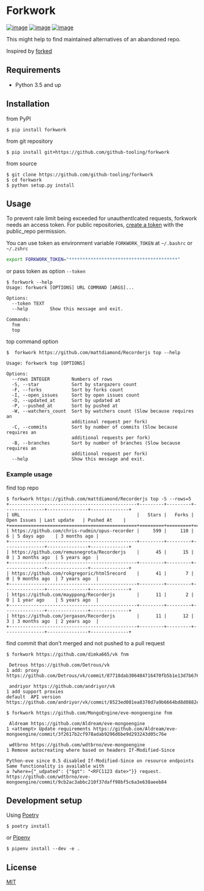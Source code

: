 # Forkwork

[![image](https://img.shields.io/pypi/v/forkwork.svg)](https://pypi.org/project/forkwork/)
[![image](https://img.shields.io/pypi/l/forkwork.svg)](https://pypi.org/project/forkwork/)
[![image](https://img.shields.io/pypi/pyversions/forkwork.svg)](https://pypi.org/project/forkwork/)

This might help to find maintained alternatives of an abandoned repo.

Inspired by [forked](https://github.com/ys/forked)   


## Requirements

* Python 3.5 and up

## Installation

from PyPI

```
$ pip install forkwork
```

from git repository

```
$ pip install git+https://github.com/github-tooling/forkwork
```

from source

```
$ git clone https://github.com/github-tooling/forkwork
$ cd forkwork
$ python setup.py install
```

## Usage

To prevent rale limit being exceeded for unauthentIcated requests, forkwork needs an access token.
For public repositories, [create a token](https://github.com/settings/tokens/new?scopes=public_repo&description=forkwork) 
with the public_repo permission.

You can use token as environment variable ``FORKWORK_TOKEN`` at ``~/.bashrc`` or ``~/.zshrc`` 

```bash
export FORKWORK_TOKEN="****************************************"
```

or pass token as option `--token`

```
$ forkwork --help
Usage: forkwork [OPTIONS] URL COMMAND [ARGS]...

Options:
  --token TEXT
  --help        Show this message and exit.

Commands:
  fnm
  top
```

top command option

```
$  forkwork https://github.com/mattdiamond/Recorderjs top --help

Usage: forkwork top [OPTIONS]

Options:
  --rows INTEGER        Numbers of rows
  -S, --star            Sort by stargazers count
  -F, --forks           Sort by forks count
  -I, --open_issues     Sort by open issues count
  -D, --updated_at      Sort by updated at
  -P, --pushed_at       Sort by pushed at
  -W, --watchers_count  Sort by watchers count (Slow because requires an
                        additional request per fork)
  -C, --commits         Sort by number of commits (Slow because requires an
                        additional requests per fork)
  -B, --branches        Sort by number of branches (Slow because requires an
                        additional request per fork)
  --help                Show this message and exit.
```

### Example usage

find top repo

```
$ forkwork https://github.com/mattdiamond/Recorderjs top -S --rows=5
+-----------------------------------------------+---------+---------+---------------+---------------+--------------+
| URL                                           |   Stars |   Forks |   Open Issues | Last update   | Pushed At    |
+===============================================+=========+=========+===============+===============+==============+
| https://github.com/chris-rudmin/opus-recorder |     599 |     110 |             6 | 5 days ago    | 3 months ago |
+-----------------------------------------------+---------+---------+---------------+---------------+--------------+
| https://github.com/remusnegrota/Recorderjs    |      45 |      15 |             0 | 3 months ago  | 5 years ago  |
+-----------------------------------------------+---------+---------+---------------+---------------+--------------+
| https://github.com/rokgregoric/html5record    |      41 |       7 |             0 | 9 months ago  | 7 years ago  |
+-----------------------------------------------+---------+---------+---------------+---------------+--------------+
| https://github.com/mayppong/Recorderjs        |      11 |       2 |             0 | 1 year ago    | 5 years ago  |
+-----------------------------------------------+---------+---------+---------------+---------------+--------------+
| https://github.com/jergason/Recorderjs        |      11 |      12 |             3 | 3 months ago  | 2 years ago  |
+-----------------------------------------------+---------+---------+---------------+---------------+--------------+
```

find commit that don't merged and not pushed to a pull request

```
$ forkwork https://github.com/dimka665/vk fnm

 Detrous https://github.com/Detrous/vk
1 add: proxy https://github.com/Detrous/vk/commit/87718dab306484716470fb5b1e13d7b676b1bd7b

 andriyor https://github.com/andriyor/vk
1 add support proxies
default  API version https://github.com/andriyor/vk/commit/8523ed081ea8370d7a9b6664bd8d0882ec512480
```

```
$ forkwork https://github.com/MongoEngine/eve-mongoengine fnm

 Aldream https://github.com/Aldream/eve-mongoengine
1 <attempt> Update requirements https://github.com/Aldream/eve-mongoengine/commit/3f2617b2cf978adab9296d6be9d293243d05c76e

 wdtbrno https://github.com/wdtbrno/eve-mongoengine
1 Remove autocreating where based on headers If-Modified-Since

Python-eve since 0.5 disabled If-Modified-Since on resource endpoints
Same functionality is available with
a ?where={"_udpated": {"$gt": "<RFC1123 date>"}} request. https://github.com/wdtbrno/eve-mongoengine/commit/9cb2ac3abbc210f37daff98bf5c6a3e638aeeb84
```


## Development setup

Using [Poetry](https://poetry.eustace.io/docs/)   

```
$ poetry install
```

or [Pipenv](https://docs.pipenv.org/)   

```
$ pipenv install --dev -e .
```

## License

[MIT](https://choosealicense.com/licenses/mit/)
